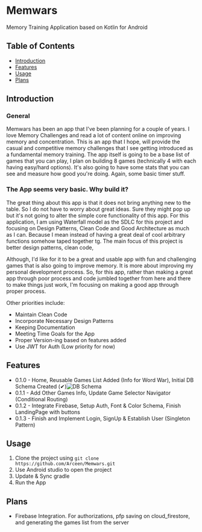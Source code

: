 # Memwars

Memory Training Application based on Kotlin for Android

## Table of Contents

- [Introduction](#introduction)
- [Features](#features)
- [Usage](#usage)
- [Plans](#usage)


## Introduction

### General

Memwars has been an app that I've been planning for a couple of years. I love Memory Challenges and read a lot of content online on improving memory and concentration.
This is an app that I hope, will provide the casual and competitive memory challenges that I see getting introduced as a fundamental memory training.
The app itself is going to be a base list of games that you can play, I plan on building 8 games (technically 4 with each having easy/hard options).
It's also going to have some stats that you can see and measure how good you're doing. Again, some basic timer stuff.


### The App seems very basic. Why build it?

The great thing about this app is that it does not bring anything new to the table. So I do not have to worry about great ideas. Sure they might pop up but it's not going to alter the simple core functionality of this app.
For this application, I am using Waterfall model as the SDLC for this project and focusing on Design Patterns, Clean Code and Good Architecture as much as I can.
Because I mean instead of having a great deal of cool arbitrary functions somehow taped together tg. The main focus of this project is better design patterns, clean code, 

Although, I'd like for it to be a great and usable app with fun and challenging games that is also going to improve memory. It is more about improving my personal development process.
So, for this app, rather than making a great app through poor process and code jumbled together from here and there to make things just work, I'm focusing on making a good app through proper process.

Other priorities include:
 - Maintain Clean Code
 - Incorporate Necessary Design Patterns 
 - Keeping Documentation 
 - Meeting Time Goals for the App 
 - Proper Version-ing based on features added
 - Use JWT for Auth (Low priority for now)

## Features

 - 0.1.0 - Home, Reusable Games List Added (Info for Word War), Initial DB Schema Created (✔)️![DB Schema](https://i.imgur.com/XGQboaD.png) 
 - 0.1.1 - Add Other Games Info, Update Game Selector Navigator (Conditional Routing)
 - 0.1.2 - Integrate Firebase, Setup Auth, Font & Color Schema, Finish LandingPage with buttons
 - 0.1.3 - Finish and Implement Login, SignUp & Establish User (Singleton Pattern)

## Usage

1. Clone the project using `git clone https://github.com/Arceen/Memwars.git` 
2. Use Android studio to open the project
3. Update & Sync gradle
4. Run the App

## Plans

- Firebase Integration. For authorizations, pfp saving on cloud_firestore, and generating the games list from the server
